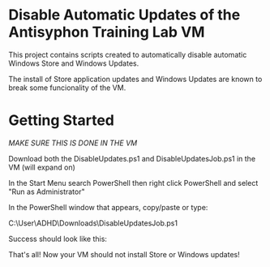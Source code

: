 # Disable Automatic Updates of the Antisyphon Training Lab VM

This project contains scripts created to automatically disable automatic Windows Store and Windows Updates.

The install of Store application updates and Windows Updates are known to break some funcionality of the VM.

# Getting Started

*MAKE SURE THIS IS DONE IN THE VM*

Download both the DisableUpdates.ps1 and DisableUpdatesJob.ps1 in the VM (will expand on)

In the Start Menu search PowerShell then right click PowerShell and select "Run as Administrator"

In the PowerShell window that appears, copy/paste or type:

C:\User\ADHD\Downloads\DisableUpdatesJob.ps1

Success should look like this:



That's all! Now your VM should not install Store or Windows updates!

